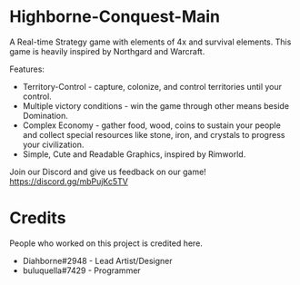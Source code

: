 # Highborne-Conquest-Main
A Real-time Strategy game with elements of 4x and survival elements. This game is heavily inspired by Northgard and Warcraft.

Features:
* Territory-Control - capture, colonize, and control territories until your control.
* Multiple victory conditions - win the game through other means beside Domination.
* Complex Economy - gather food, wood, coins to sustain your people and collect special resources like stone, iron, and crystals to progress your civilization.
* Simple, Cute and Readable Graphics, inspired by Rimworld.

Join our Discord and give us feedback on our game!
https://discord.gg/mbPujKc5TV

# Credits
People who worked on this project is credited here.

* Diahborne#2948 - Lead Artist/Designer
* buluquella#7429 - Programmer
